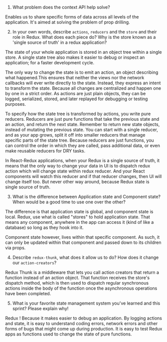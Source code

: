 1. What problem does the context API help solve?

Enables us to share specific forms of data across all levels of the application. It's aimed at solving the problem of prop drilling.

2. In your own words, describe `actions`, `reducers` and the `store` and their role in Redux. What does each piece do? Why is the store known as a 'single source of truth' in a redux application?

The state of your whole application is stored in an object tree within a single store. A single state tree also makes it easier to debug or inspect an application; for a faster development cycle. 

The only way to change the state is to emit an action, an object describing what happened.This ensures that neither the views nor the network callbacks will ever write directly to the state. Instead, they express an intent to transform the state. Because all changes are centralized and happen one by one in a strict order. As actions are just plain objects, they can be logged, serialized, stored, and later replayed for debugging or testing purposes.

To specify how the state tree is transformed by actions, you write pure reducers. Reducers are just pure functions that take the previous state and an action, and return the next state. Remember to return new state objects, instead of mutating the previous state. You can start with a single reducer, and as your app grows, split it off into smaller reducers that manage specific parts of the state tree. Because reducers are just functions, you can control the order in which they are called, pass additional data, or even make reusable reducers for DRY tasks.

In React-Redux applications, when your Redux is a single source of truth, it means that the only way to change your data in UI is to dispatch redux action which will change state within redux reducer. And your React components will watch this reducer and if that reducer changes, then UI will change itself too. But never other way around, because Redux state is single source of truth.

3. What is the difference between Application state and Component state? When would be a good time to use one over the other?

The difference is that application state is global, and component state is local.  Redux, use what is called  "stores" to hold application state. That means any component, anywhere in the app can access it (kind of like a database) so long as they hook into it.

Component state however, lives within that specific component. As such, it can only be updated within that component and passed down to its children via props.

4. Describe `redux-thunk`, what does it allow us to do? How does it change our `action-creators`?

Redux Thunk is a middleware that lets you call action creators that return a function instead of an action object. That function receives the store's dispatch method, which is then used to dispatch regular synchronous actions inside the body of the function once the asynchronous operations have been completed.

5. What is your favorite state management system you've learned and this sprint? Please explain why!

Redux ! Because it makes easier to debug an application. By logging actions and state, it is easy to understand coding errors, network errors and other forms of bugs that might come up during production. It is easy to test Redux apps as functions used to change the state of pure functions.
